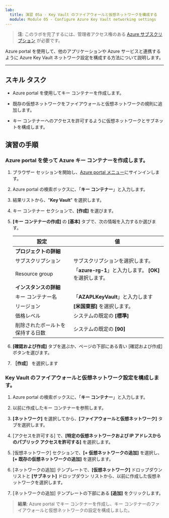 ```yaml
---
lab:
  title: 演習 05a - Key Vault のファイアウォールと仮想ネットワークを構成する
  module: Module 05 - Configure Azure Key Vault networking settings
---
```



>**注**: このラボを完了するには、管理者アクセス権のある [Azure サブスクリプション](https://azure.microsoft.com/en-us/free/?azure-portal=true) が必要です。 


Azure portal を使用して、他のアプリケーションや Azure サービスと連携するように Azure Key Vault ネットワーク設定を構成する方法について説明します。 

---

## スキル タスク

- Azure portal を使用してキー コンテナーを作成します。

- 既存の仮想ネットワークをファイアウォールと仮想ネットワークの規則に追加します。

- キー コンテナーへのアクセスを許可するように仮想ネットワークとサブネットを構成します。

## 演習の手順 

### Azure portal を使って Azure キー コンテナーを作成します。

1. ブラウザー セッションを開始し、[Azure portal メニュー](https://portal.azure.com/)にサインインします。
   
2. Azure portal の検索ボックスに、「**キー コンテナー**」と入力します。

3. 結果リストから、"**Key Vault**" を選択します。

4. キー コンテナー セクションで、**[作成]** を選びます。

5. **[キー コンテナーの作成]** の **[基本]** タブで、次の情報を入力するか選びます。
   
   |設定|値|
   |---|---|
   |**プロジェクトの詳細**|
   |サブスクリプション|サブスクリプションを選択します。|
   |Resource group|「**azure-rg-1**」と入力します。 **[OK]** を選択します。|
   |**インスタンスの詳細**|
   |キー コンテナー名|「**AZAPLKeyVault**」と入力します|
   |リージョン|**[米国東部]** を選択します。|
   |価格レベル|システムの既定の **[標準]**|
   |削除されたボールトを保持する日数|システムの既定の **[90]**|

7. **[確認および作成]** タブを選ぶか、ページの下部にある青い [確認および作成] ボタンを選びます。
  
8. **［作成］** を選択します

### Key Vault のファイアウォールと仮想ネットワーク設定を構成します。

1. Azure portal の検索ボックスに、「**キー コンテナー**」と入力します。

2. 以前に作成したキー コンテナーを参照します。

3. **[ネットワーク]** を選択してから、**[ファイアウォールと仮想ネットワーク]** タブを選択します。

4. [アクセスを許可する] で、**[特定の仮想ネットワークおよび IP アドレスからのパブリック アクセスを許可する]** を選択します。

5. [仮想ネットワーク] セクションで、**[+ 仮想ネットワークの追加]** を選択し、**[+ 既存の仮想ネットワークの追加]** を選択します。

6. [ネットワークの追加] テンプレートで、**[仮想ネットワーク]** ドロップダウン リストと **[サブネット]** ドロップダウン リストから、以前に作成した仮想ネットワークを選択します。

7. [ネットワークの追加] テンプレートの下部にある **[追加]** をクリックします。

  > **結果**: Azure portal でキー コンテナーを作成し、キー コンテナーのファイアウォールと仮想ネットワークの設定を構成しました。

